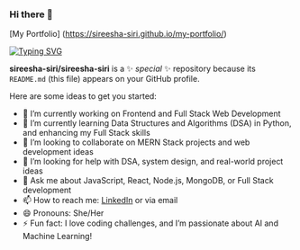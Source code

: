 ### Hi there 👋

[My Portfolio] (https://sireesha-siri.github.io/my-portfolio/)

<a href="https://git.io/typing-svg"><img src="https://readme-typing-svg.herokuapp.com?font=Fira+Code&pause=1000&color=F744DB&background=F3FF2300&width=851&height=74&lines=Hi.+My+name+is+Aguru+Sireesha+pursuing+Btech+Computer's+" alt="Typing SVG" /></a>

**sireesha-siri/sireesha-siri** is a ✨ _special_ ✨ repository because its `README.md` (this file) appears on your GitHub profile.

Here are some ideas to get you started:

- 🔭 I’m currently working on Frontend and Full Stack Web Development
- 🌱 I’m currently learning Data Structures and Algorithms (DSA) in Python, and enhancing my Full Stack skills
- 👯 I’m looking to collaborate on MERN Stack projects and web development ideas
- 🤔 I’m looking for help with DSA, system design, and real-world project ideas
- 💬 Ask me about JavaScript, React, Node.js, MongoDB, or Full Stack development
- 📫 How to reach me: [LinkedIn](https://www.linkedin.com/in/aguru-sireesha) or via email
- 😄 Pronouns: She/Her
- ⚡ Fun fact: I love coding challenges, and I’m passionate about AI and Machine Learning!


